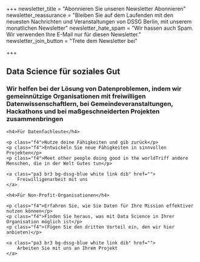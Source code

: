 +++
newsletter_title = "Abonnieren Sie unseren Newsletter Abonnieren"
newsletter_reassurance = "Bleiben Sie auf dem Laufenden mit den neuesten Nachrichten und Veranstaltungen von DSSG Berlin, mit unserem monatlichen Newsletter"
newsletter_hate_spam = "Wir hassen auch Spam. Wir verwenden Ihre E-Mail nur für diesen Newsletter."
newsletter_join_button = "Trete dem Newsletter bei"

+++

<div class="what-we-do w-100 bg-light-gray pa4">
    <h2 class="lh-title f-headline white pa1 pl2 pr2 bg-dssg-blue">
        Data Science für soziales Gut
    </h2>
    <h3 class="lh-copy measure f3 white pa2 bg-dssg-blue">
    Wir helfen bei der Lösung von Datenproblemen, indem wir gemeinnützige Organisationen mit freiwilligen Datenwissenschaftlern, bei Gemeindeveranstaltungen, Hackathons und bei maßgeschneiderten Projekten zusammenbringen
    </h3>
</div>

<div class="calls-to-action flex-ns">
<div class="w-100 bg-white pa4 pt2">

    <h4>Für Datenfachleute</h4>

    <p class="f4">Nutze deine Fähigkeiten und gib zurück</p>
    <p class="f4">Entwickeln Sie neue Fähigkeiten in sinnvollen Projekten</p>
    <p class="f4">Meet other people doing good in the worldTriff andere Menschen, die in der Welt Gutes tun</p>

    <a class="pa3 br3 bg-dssg-blue white link dib" href="">
        Freiwilligenarbeit mit uns
    </a>
</div>

<div class="w-100 pa4 pt2 bg-light-gray">

    <h4>Für Non-Profit-Organisationen</h4>

    <p class="f4">Erfahren Sie, wie Sie Daten für Ihre Mission effektiver nutzen können</p>
    <p class="f4">Finden Sie heraus, was mit Data Science in Ihrer Organisation möglich ist</p>
    <p class="f4">(Fügen Sie den dritten Vorteil ein, den wir hier anbieten)</p>

    <a class="pa3 br3 bg-dssg-blue white link dib" href="">
        Arbeiten Sie mit uns an Ihrem Projekt
    </a>

</div>
</div>